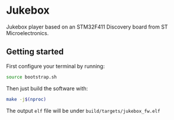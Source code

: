 # Jukebox

Jukebox player based on an STM32F411 Discovery board from ST Microelectronics.

## Getting started

First configure your terminal by running: 

```bash
source bootstrap.sh
```

Then just build the software with:

```bash
make -j$(nproc)
```

The output `elf` file will be under `build/targets/jukebox_fw.elf`
